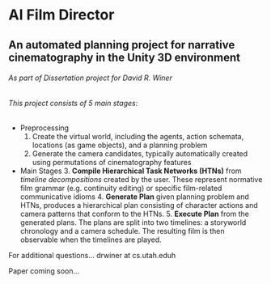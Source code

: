 # AI Film Director
## An automated planning project for narrative cinematography in the Unity 3D environment
###### As part of Dissertation project for David R. Winer


###### This project consists of 5 main stages:
- Preprocessing
	1. Create the virtual world, including the agents, action schemata, locations (as game objects), and a planning problem
	2. Generate the camera candidates, typically automatically created using permutations of cinematography features
- Main Stages
	3. **Compile Hierarchical Task Networks (HTNs)** from *timeline decompositions* created by the user. These represent normative film grammar (e.g. continuity editing) or specific film-related communicative idioms
	4. **Generate Plan** given planning problem and HTNs, produces a hierarchical plan consisting of character actions and camera patterns that conform to the HTNs.
	5. **Execute Plan** from the generated plans. The plans are split into two timelines: a storyworld chronology and a camera schedule. The resulting film is then observable when the timelines are played.


For additional questions...
drwiner at cs.utah.eduh	

Paper coming soon...